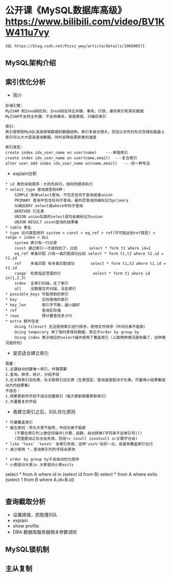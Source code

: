 # 公开课《MySQL数据库高级》https://www.bilibili.com/video/BV1KW411u7vy
```
SQL https://blog.csdn.net/Pzzzz_wwy/article/details/106600571
```
## MySQL架构介绍 
## 索引优化分析
* 简介
```
存储引擎:
MyISAM 和InnoDB区别，InnoDB支持主外键，事务，行锁，缓存索引和真实数据
MyISAM不支持主外键，不支持事务，锁是表锁，只缓存索引

索引:
索引是帮助MySQL高效获取数据的数据结构，索引本身也很大，往往以文件的形式存储在磁盘上
索引可以大大提高查询数据，同时会降低更新表的速度

索引类型:
create index idx_user_name on user(name)    ---单值索引 
create index idx_user_name on user(name,email)  ---复合索引
alter user add index idx_user_name on(name,email)   ---另一种写法
``` 
* explain分析 
```
* id 表的读取顺序：大的先执行。相同的顺序执行
* select_type 查询类型有6种：
    SIMPLE 简单select查询，不包含任何子查询或者union
    PRIMARY 查询中包含任何子查询，最外层查询则被标记为primary
    SUBQUERY select或where中的子查询
    DERIVED 衍生表
    UNION union后面的select语句会被标记为union
    UNION RESULT union查询的结果集
* table 表名
* type 访问类型排列 system > const > eq_ref > ref(尽可能达到ref类型) > range > index > ALL 
    system 表只有一行记录
    const 通过索引一次就找到了，比如     select * form t1 where id=1
    eq_ref 单条匹配 只有一条匹配成功比如 select * form t1,t2 where t1.id = t2.id
    ref    多条匹配 有多条匹配成功       select * form t1,t2 where t1.id = t2.id
    range  检索指定范围的行              select * form t1 where id in(1,2,3)
    index  全索引扫描，走了索引
    all    全数据文件扫描，没走索引
* possible_keys 可能用到的索引
* key           实际使用的索引
* key_len       索引字节数，越小越好
* ref           查询实际值
* rows          预计要查找多少行
* extra 额外信息
    Using filesort 无法使用索引进行排序，使用文件排序（中间兄弟不能断）
    Using temporary 用了临时表保存数据，常见于order by group by
    Using index 表示相应的select操作使用了覆盖索引（上面两种情况是倒霉了，这种情况是好的）
```
* 是否适合建立索引
```
需要：
1.主键自动创建唯一索引，外键需要
2.查询，排序，统计，分组字段
3.左关联索引加右表，右关联索引加左表（左表固定，查询速度取决于右表。尽量用小结果集驱动大的结果集）
不适合：
1.频繁更新的字段不适合创建索引（每次更新都要更新索引）
2.大量重复的字段
```
* 表建立索引之后，SQL优化原则
```
* 尽量覆盖索引
* 最左原则：带头大哥不能死，中间兄弟不能断
    (不要在索引列上做任何操作(计算，函数，自动转换(字符串不加单引号)))
    (范围查询之后也会失效，包括!= isnull isnotnull or关键字也会)
* like '%xxx' '%xxx%' 会索引失效，这种'xxx%'会好一点。或者用覆盖索引也行
* 减少使用 *，查询索引列的字段会更快

* order by group by不会自动优化顺序
* 小表驱动大表in 大表驱动小表exits
```
select * from A where id in (select id from B)
select * from A where exits (select 1 from B where A.id=B.id)
```
```
## 查询截取分析
* 设置阈值，抓取慢SQL
* explain
* show profile
* DBA 数据库服务器相关参数调优

## MySQL锁机制
## 主从复制
